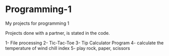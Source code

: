 # Programming-1
My projects for programming 1

Projects done with a partner, is stated in the code.

1- File processing
2- Tic-Tac-Toe
3- Tip Calculator Program
4- calculate the temperature of wind chill index
5- play rock, paper, scissors

